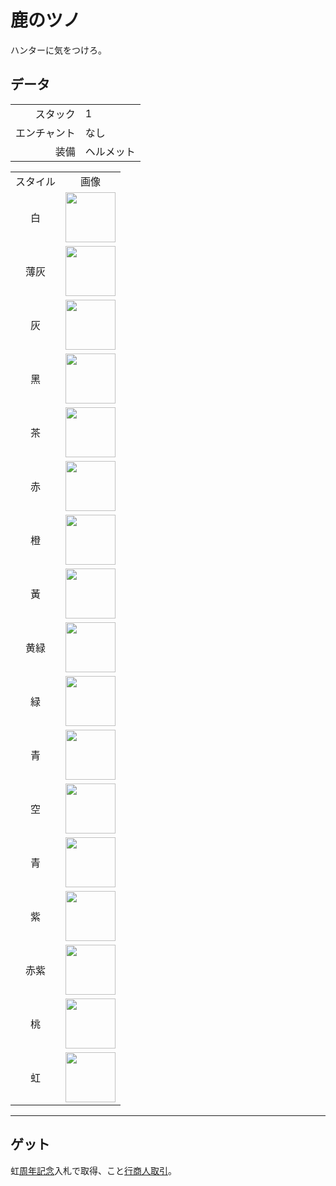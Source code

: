# 鹿のツノ
ハンターに気をつけろ。

## データ
<table>
    <tr><td align="end">スタック</td><td>1</td></tr>
    <tr><td align="end">エンチャント</td><td>なし</td></tr>
    <tr><td align="end">装備</td><td>ヘルメット</td></tr>
</table>
<table>
    <tr><td align="center">スタイル</td><td align="center">画像</td></tr>
    <tr><td align="center">白</td><td><img src="https://i.imgur.com/Y7fU3Hv.png" height="80"/></td></tr>
    <tr><td align="center">薄灰</td><td><img src="https://i.imgur.com/jo2ivlt.png" height="80"/></td></tr>
    <tr><td align="center">灰</td><td><img src="https://i.imgur.com/ensFr4a.png" height="80"/></td></tr>
    <tr><td align="center">黑</td><td><img src="https://i.imgur.com/H7BiReg.png" height="80"/></td></tr>
    <tr><td align="center">茶</td><td><img src="https://i.imgur.com/CqcpJ2p.png" height="80"/></td></tr>
    <tr><td align="center">赤</td><td><img src="https://i.imgur.com/75pOdPY.png" height="80"/></td></tr>
    <tr><td align="center">橙</td><td><img src="https://i.imgur.com/lVl3wTr.png" height="80"/></td></tr>
    <tr><td align="center">黃</td><td><img src="https://i.imgur.com/aQosoL7.png" height="80"/></td></tr>
    <tr><td align="center">黄緑</td><td><img src="https://i.imgur.com/xXT2cbW.png" height="80"/></td></tr>
    <tr><td align="center">緑</td><td><img src="https://i.imgur.com/GdTwpNO.png" height="80"/></td></tr>
    <tr><td align="center">青</td><td><img src="https://i.imgur.com/iPhw4pO.png" height="80"/></td></tr>
    <tr><td align="center">空</td><td><img src="https://i.imgur.com/PvhmV43.png" height="80"/></td></tr>
    <tr><td align="center">青</td><td><img src="https://i.imgur.com/zJJMl25.png" height="80"/></td></tr>
    <tr><td align="center">紫</td><td><img src="https://i.imgur.com/3F4eG8p.png" height="80"/></td></tr>
    <tr><td align="center">赤紫</td><td><img src="https://i.imgur.com/Q8oHGI4.png" height="80"/></td></tr>
    <tr><td align="center">桃</td><td><img src="https://i.imgur.com/KsmZw9n.png" height="80"/></td></tr>
    <tr><td align="center">虹</td><td><img src="https://i.imgur.com/UUlKFfU.gif" height="80"/></td></tr>
</table>

---

## ゲット
虹[周年記念](../feature/anniversary.md)入札で取得、こと[行商人取引](../feature/enhanced_wandering_trader.md)。